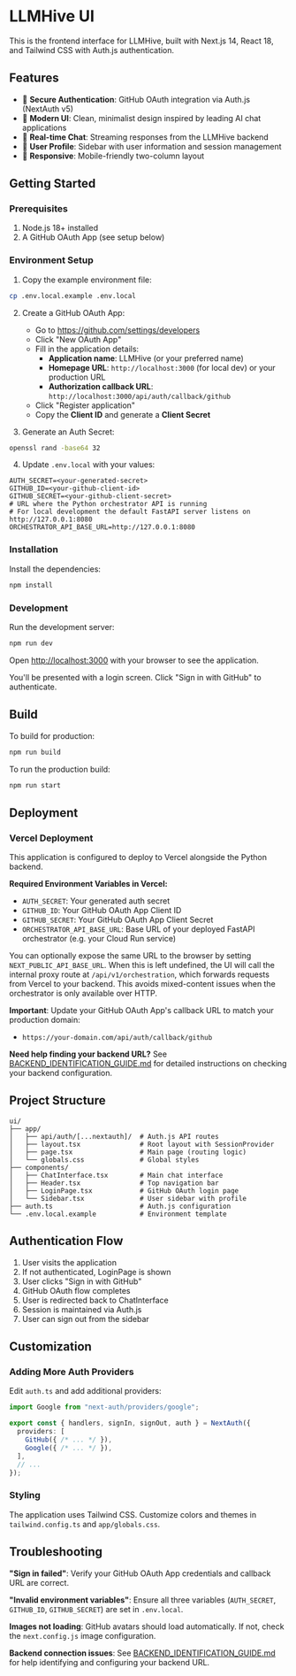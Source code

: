 # LLMHive UI

This is the frontend interface for LLMHive, built with Next.js 14, React 18, and Tailwind CSS with Auth.js authentication.

## Features

- 🔐 **Secure Authentication**: GitHub OAuth integration via Auth.js (NextAuth v5)
- 🎨 **Modern UI**: Clean, minimalist design inspired by leading AI chat applications
- 💬 **Real-time Chat**: Streaming responses from the LLMHive backend
- 👤 **User Profile**: Sidebar with user information and session management
- 📱 **Responsive**: Mobile-friendly two-column layout

## Getting Started

### Prerequisites

1. Node.js 18+ installed
2. A GitHub OAuth App (see setup below)

### Environment Setup

1. Copy the example environment file:
```bash
cp .env.local.example .env.local
```

2. Create a GitHub OAuth App:
   - Go to https://github.com/settings/developers
   - Click "New OAuth App"
   - Fill in the application details:
     - **Application name**: LLMHive (or your preferred name)
     - **Homepage URL**: `http://localhost:3000` (for local dev) or your production URL
     - **Authorization callback URL**: `http://localhost:3000/api/auth/callback/github`
   - Click "Register application"
   - Copy the **Client ID** and generate a **Client Secret**

3. Generate an Auth Secret:
```bash
openssl rand -base64 32
```

4. Update `.env.local` with your values:
```env
AUTH_SECRET=<your-generated-secret>
GITHUB_ID=<your-github-client-id>
GITHUB_SECRET=<your-github-client-secret>
# URL where the Python orchestrator API is running
# For local development the default FastAPI server listens on http://127.0.0.1:8080
ORCHESTRATOR_API_BASE_URL=http://127.0.0.1:8080
```

### Installation

Install the dependencies:

```bash
npm install
```

### Development

Run the development server:

```bash
npm run dev
```

Open [http://localhost:3000](http://localhost:3000) with your browser to see the application.

You'll be presented with a login screen. Click "Sign in with GitHub" to authenticate.

## Build

To build for production:

```bash
npm run build
```

To run the production build:

```bash
npm run start
```

## Deployment

### Vercel Deployment

This application is configured to deploy to Vercel alongside the Python backend.

**Required Environment Variables in Vercel:**
- `AUTH_SECRET`: Your generated auth secret
- `GITHUB_ID`: Your GitHub OAuth App Client ID
- `GITHUB_SECRET`: Your GitHub OAuth App Client Secret
- `ORCHESTRATOR_API_BASE_URL`: Base URL of your deployed FastAPI orchestrator (e.g. your Cloud Run service)

You can optionally expose the same URL to the browser by setting `NEXT_PUBLIC_API_BASE_URL`. When this is left undefined, the UI
will call the internal proxy route at `/api/v1/orchestration`, which forwards requests from Vercel to your backend. This avoids
mixed-content issues when the orchestrator is only available over HTTP.

**Important**: Update your GitHub OAuth App's callback URL to match your production domain:
- `https://your-domain.com/api/auth/callback/github`

**Need help finding your backend URL?** See [BACKEND_IDENTIFICATION_GUIDE.md](../BACKEND_IDENTIFICATION_GUIDE.md) for detailed instructions on checking your backend configuration.

## Project Structure

```
ui/
├── app/
│   ├── api/auth/[...nextauth]/  # Auth.js API routes
│   ├── layout.tsx               # Root layout with SessionProvider
│   ├── page.tsx                 # Main page (routing logic)
│   └── globals.css              # Global styles
├── components/
│   ├── ChatInterface.tsx        # Main chat interface
│   ├── Header.tsx               # Top navigation bar
│   ├── LoginPage.tsx            # GitHub OAuth login page
│   └── Sidebar.tsx              # User sidebar with profile
├── auth.ts                      # Auth.js configuration
└── .env.local.example           # Environment template
```

## Authentication Flow

1. User visits the application
2. If not authenticated, LoginPage is shown
3. User clicks "Sign in with GitHub"
4. GitHub OAuth flow completes
5. User is redirected back to ChatInterface
6. Session is maintained via Auth.js
7. User can sign out from the sidebar

## Customization

### Adding More Auth Providers

Edit `auth.ts` and add additional providers:

```typescript
import Google from "next-auth/providers/google";

export const { handlers, signIn, signOut, auth } = NextAuth({
  providers: [
    GitHub({ /* ... */ }),
    Google({ /* ... */ }),
  ],
  // ...
});
```

### Styling

The application uses Tailwind CSS. Customize colors and themes in `tailwind.config.ts` and `app/globals.css`.

## Troubleshooting

**"Sign in failed"**: Verify your GitHub OAuth App credentials and callback URL are correct.

**"Invalid environment variables"**: Ensure all three variables (`AUTH_SECRET`, `GITHUB_ID`, `GITHUB_SECRET`) are set in `.env.local`.

**Images not loading**: GitHub avatars should load automatically. If not, check the `next.config.js` image configuration.

**Backend connection issues**: See [BACKEND_IDENTIFICATION_GUIDE.md](../BACKEND_IDENTIFICATION_GUIDE.md) for help identifying and configuring your backend URL.
